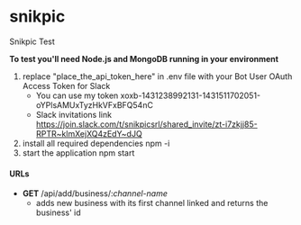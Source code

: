 # snikpic
Snikpic Test

**To test you'll need Node.js and MongoDB running in your environment**

1. replace "place_the_api_token_here" in .env file with your Bot User OAuth Access Token for Slack
   * You can use my token xoxb-1431238992131-1431511702051-oYPlsAMUxTyzHkVFxBFQ54nC
   * Slack invitations link https://join.slack.com/t/snikpicsrl/shared_invite/zt-i7zkjj85-RPTR~klmXejXQ4zEdY~dJQ
1. install all required dependencies npm -i
1. start the application npm start

#### URLs

* **GET** /api/add/business/:_channel-name_
    * adds new business with its first channel linked and returns the business' id
